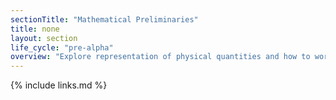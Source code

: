 ```yaml
---
sectionTitle: "Mathematical Preliminaries"
title: none
layout: section
life_cycle: "pre-alpha"
overview: "Explore representation of physical quantities and how to work with them, mathematically"
---
```



{% include links.md %}
